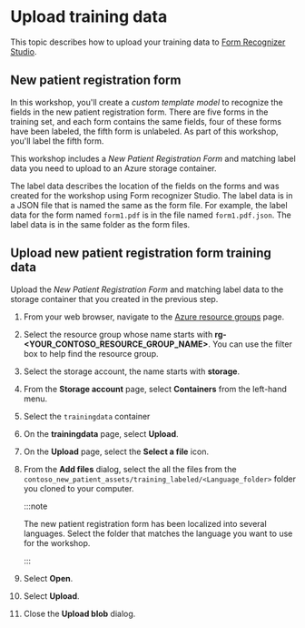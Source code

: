 # Upload training data

This topic describes how to upload your training data to [Form Recognizer Studio](https://learn.microsoft.com/azure/applied-ai-services/form-recognizer/concept-form-recognizer-studio?WT.mc_id=aiml-77396-cxa).

## New patient registration form

In this workshop, you'll create a _custom template model_ to recognize the fields in the new patient registration form. There are five forms in the training set, and each form contains the same fields, four of these forms have been labeled, the fifth form is unlabeled. As part of this workshop, you'll label the fifth form.

This workshop includes a *New Patient Registration Form* and matching label data you need to upload to an Azure storage container.

The label data describes the location of the fields on the forms and was created for the workshop using Form recognizer Studio. The label data is in a JSON file that is named the same as the form file. For example, the label data for the form named `form1.pdf` is in the file named `form1.pdf.json`. The label data is in the same folder as the form files.

<!-- ## Create a storage container

1. Navigate to [create a Storage account](https://portal.azure.com/#create/Microsoft.StorageAccount).
1. On the **Create storage account** page, enter the following values:
    - **Subscription**: Select the subscription that you are using for this lab.
    - **Resource group**: Select **Create new** and enter `new-patient-registration` as the name.
    - **Storage account name**: Enter a unique name for your storage account.
    - **Region**: Select the location that is closest to you.
    - **Performance**: Select **Standard**.
    - **Redundancy**: Select **Locally-redundant storage (LRS)**.
1. Select **Review**.
1. Select **Create**.

## Configure CORS

[CORS (Cross Origin Resource Sharing)](https://docs.microsoft.com/rest/api/storageservices/cross-origin-resource-sharing--cors--support-for-the-azure-storage-services?WT.mc_id=aiml-77396-cxa) needs to be configured on your Azure storage account for it to be accessible from the Form Recognizer Studio. To configure CORS in the Azure portal, you'll need access to the CORS tab of your storage account.

1. Select the CORS tab for the storage account.

   ![Screenshot of the CORS setting menu in the Azure portal.](./img/cors-setting-menu.png)

1. Start by creating a new CORS entry in the Blob service.

1. Set the **Allowed origins** to `https://formrecognizer.appliedai.azure.com`.

   ![Screenshot that shows CORS configuration for a storage account](./img/cors-updated-image.png)

    > You can use the wildcard character '*' rather than a specified domain to allow all origin domains to make requests via CORS.

1. Select all the available 8 options for **Allowed methods**.

1. Approve all **Allowed headers** and **Exposed headers** by entering an * in each field.

1. Set the **Max Age** to 120 seconds or any acceptable value.

1. Select the save button at the top of the page to save the changes.

CORS should now be configured to use the storage account from Form Recognizer Studio. -->

## Upload new patient registration form training data

Upload the *New Patient Registration Form* and matching label data to the storage container that you created in the previous step.

1. From your web browser, navigate to the [Azure resource groups](https://portal.azure.com/#view/HubsExtension/BrowseResourceGroups) page.
1. Select the resource group whose name starts with **rg-<YOUR_CONTOSO_RESOURCE_GROUP_NAME>**. You can use the filter box to help find the resource group.
1. Select the storage account, the name starts with **storage**.
1. From the **Storage account** page, select **Containers** from the left-hand menu.
1. Select the `trainingdata` container
1. On the **trainingdata** page, select **Upload**.
1. On the **Upload** page, select the **Select a file** icon.
1. From the **Add files** dialog, select the all the files from the `contoso_new_patient_assets/training_labeled/<Language_folder>` folder you cloned to your computer.

    :::note

    The new patient registration form has been localized into several languages. Select the folder that matches the language you want to use for the workshop.

    :::

1. Select **Open**.
1. Select **Upload**.
1. Close the **Upload blob** dialog.
